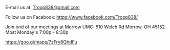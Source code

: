 

E-mail us at:
Troop838@gmail.com

Follow us on Facebook:
https://www.facebook.com/Troop838/


Join ond of our meetings at Morrow UMC:
510 Welch Rd
Morrow, OH 45152
Most Monday's 7:00p - 8:30p

https://goo.gl/maps/7zFry8QhdFu

